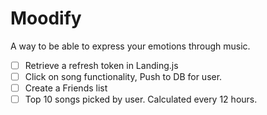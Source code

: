 # Moodify

A way to be able to express your emotions through music.

- [ ]  Retrieve a refresh token in Landing.js
- [ ] Click on song functionality, Push to DB for user.
- [ ] Create a Friends list
- [ ] Top 10 songs picked by user. Calculated every 12 hours.

